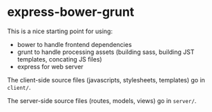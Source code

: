 # express-bower-grunt

This is a nice starting point for using:

- bower to handle frontend dependencies
- grunt to handle processing assets (building sass, building JST templates, concating JS files)
- express for web server

The client-side source files (javascripts, stylesheets, templates) go in ```client/```.

The server-side source files (routes, models, views) go in ```server/```.